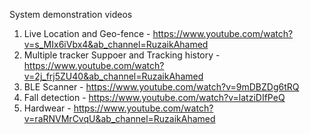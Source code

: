 System demonstration videos
  1. Live Location and Geo-fence - https://www.youtube.com/watch?v=s_MIx6iVbx4&ab_channel=RuzaikAhamed
  2. Multiple tracker Suppoer and Tracking history - https://www.youtube.com/watch?v=2j_frj5ZU40&ab_channel=RuzaikAhamed
  3. BLE Scanner - https://www.youtube.com/watch?v=9mDBZDg6tRQ
  4. Fall detection - https://www.youtube.com/watch?v=latziDIfPeQ
  5. Hardwear - https://www.youtube.com/watch?v=raRNVMrCvqU&ab_channel=RuzaikAhamed
